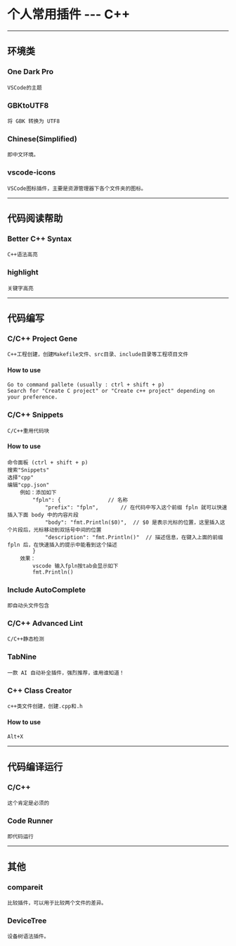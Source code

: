 # 个人常用插件 --- C++
---
## 环境类
### One Dark Pro
	VSCode的主题
### GBKtoUTF8
	将 GBK 转换为 UTF8
### Chinese(Simplified)
	即中文环境。
### vscode-icons
	VSCode图标插件，主要是资源管理器下各个文件夹的图标。
---
## 代码阅读帮助
### Better C++ Syntax
	C++语法高亮
### highlight
	关键字高亮
---
## 代码编写
### C/C++ Project Gene
	C++工程创建，创建Makefile文件、src目录、include目录等工程项目文件
#### How to use
	Go to command pallete (usually : ctrl + shift + p)
	Search for "Create C project" or "Create c++ project" depending on your preference.		
### C/C++ Snippets
	C/C++重用代码块
#### How to use
	命令面板 (ctrl + shift + p)
	搜索"Snippets"
	选择"cpp"
	编辑"cpp.json"
		例如：添加如下
			"fpln": {				// 名称
				"prefix": "fpln",		// 在代码中写入这个前缀 fpln 就可以快速插入下面 body 中的内容片段
				"body": "fmt.Println($0)", 	// $0 是表示光标的位置，这里插入这个片段后，光标移动到双括号中间的位置
				"description": "fmt.Println()" 	// 描述信息，在键入上面的前缀 fpln 后，在快速插入的提示中能看到这个描述 
			}
		效果：
			vscode 输入fpln按tab会显示如下
			fmt.Println()
### Include AutoComplete
	即自动头文件包含
### C/C++ Advanced Lint
	C/C++静态检测
### TabNine
	一款 AI 自动补全插件，强烈推荐，谁用谁知道！
### C++ Class Creator
	c++类文件创建，创建.cpp和.h
#### How to use
	Alt+X
---
## 代码编译运行
### C/C++
	这个肯定是必须的
### Code Runner	
	即代码运行
---
## 其他
### compareit
	比较插件，可以用于比较两个文件的差异。
### DeviceTree
	设备树语法插件。